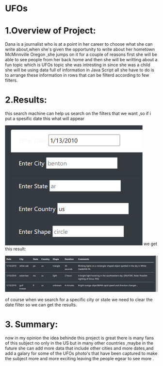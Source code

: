 # UFOs
# 1.Overview of Project:
Dana is a journalist who is at a point in her career to choose what she can write about,when she's given the opportunity to write about her hometown McMinnville Oregon ,she jumps on it for a couple of reasons first she will be able to see people from her back home and then she will be writting about a fun topic which is UFOs topic she was intresting in since she was a child she will be using data full of information in Java Script all she have to do is to arrange these information in rows that can be filterd according to few filters.
# 2.Results:
this search machine can help us search on the filters that we want ,so if i put a spesific date this what will appear

![this is picture](https://github.com/Farah86/UFOs/blob/main/images/search%20_engin.png) we get this result:
 
 ![this is picture](https://github.com/Farah86/UFOs/blob/main/images/results.png)
 
of course when we search for a specific city or state we need to clear the date filter so we can get the results.

# 3. Summary:  
now in my opinion the idea behinde this project is great there is many fans of this subject no only in the US but in many other countries ,maybe in the future she can add more data that include other cities and more dates,and add a galary for some of the UFOs photo's that have been captured to make the subject more and more exciting leaving the people egear to see more .
